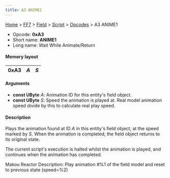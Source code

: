 ```yaml
---
title: A3 ANIME1
---
```


[Home](../../../../Main%20Page.md.md) > [FF7](../../../../FF7.md) > [Field](../../../Field.md) > [Script](../../Script.md) > [Opcodes](../Opcodes.md) > A3 ANIME1

-   Opcode: **0xA3**
-   Short name: **ANIME1**
-   Long name: Wait While Animate/Return

#### Memory layout

| 0xA3 | *A* | *S* |
|------|-----|-----|

#### Arguments

-   **const UByte** *A*: Animation ID for this entity's field object.
-   **const UByte** *S*: Speed the animation is played at. Real model
    animation speed divide by this to calculate real play speed.

#### Description

Plays the animation found at ID *A* in this entity's field object, at
the speed marked by *S*. When the animation is completed, the field
object returns to its original state.

The current script's execution is halted whilst the animation is played,
and continues when the animation has completed.

Makou Reactor Description: Play animation \#%1 of the field model and
reset to previous state (speed=%2)
